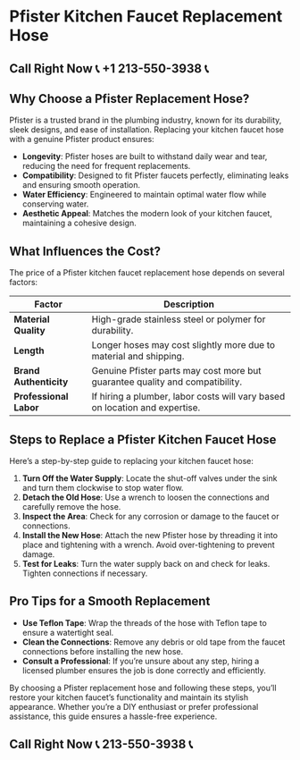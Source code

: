 # Pfister Kitchen Faucet Replacement Hose  

## Call Right Now 📞 +1 213-550-3938 📞

## Why Choose a Pfister Replacement Hose?  

Pfister is a trusted brand in the plumbing industry, known for its durability, sleek designs, and ease of installation. Replacing your kitchen faucet hose with a genuine Pfister product ensures:  

- **Longevity**: Pfister hoses are built to withstand daily wear and tear, reducing the need for frequent replacements.  
- **Compatibility**: Designed to fit Pfister faucets perfectly, eliminating leaks and ensuring smooth operation.  
- **Water Efficiency**: Engineered to maintain optimal water flow while conserving water.  
- **Aesthetic Appeal**: Matches the modern look of your kitchen faucet, maintaining a cohesive design.  

## What Influences the Cost?  

The price of a Pfister kitchen faucet replacement hose depends on several factors:  

| **Factor**               | **Description**                                                                 |  
|--------------------------|---------------------------------------------------------------------------------|  
| **Material Quality**      | High-grade stainless steel or polymer for durability.                           |  
| **Length**                | Longer hoses may cost slightly more due to material and shipping.               |  
| **Brand Authenticity**    | Genuine Pfister parts may cost more but guarantee quality and compatibility.    |  
| **Professional Labor**    | If hiring a plumber, labor costs will vary based on location and expertise.       |  

## Steps to Replace a Pfister Kitchen Faucet Hose  

Here’s a step-by-step guide to replacing your kitchen faucet hose:  

1. **Turn Off the Water Supply**: Locate the shut-off valves under the sink and turn them clockwise to stop water flow.  
2. **Detach the Old Hose**: Use a wrench to loosen the connections and carefully remove the hose.  
3. **Inspect the Area**: Check for any corrosion or damage to the faucet or connections.  
4. **Install the New Hose**: Attach the new Pfister hose by threading it into place and tightening with a wrench. Avoid over-tightening to prevent damage.  
5. **Test for Leaks**: Turn the water supply back on and check for leaks. Tighten connections if necessary.  

## Pro Tips for a Smooth Replacement  

- **Use Teflon Tape**: Wrap the threads of the hose with Teflon tape to ensure a watertight seal.  
- **Clean the Connections**: Remove any debris or old tape from the faucet connections before installing the new hose.  
- **Consult a Professional**: If you’re unsure about any step, hiring a licensed plumber ensures the job is done correctly and efficiently.  

By choosing a Pfister replacement hose and following these steps, you’ll restore your kitchen faucet’s functionality and maintain its stylish appearance. Whether you’re a DIY enthusiast or prefer professional assistance, this guide ensures a hassle-free experience.
## Call Right Now 📞 213-550-3938 📞